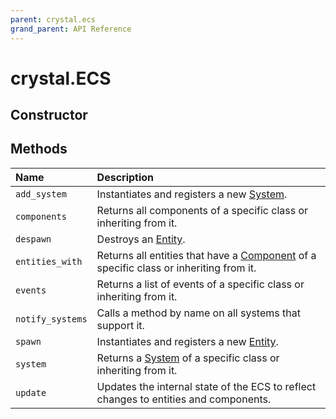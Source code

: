 ```yaml
---
parent: crystal.ecs
grand_parent: API Reference
---
```


# crystal.ECS

## Constructor

## Methods

| Name             | Description                                                                                        |
| :--------------- | :------------------------------------------------------------------------------------------------- |
| `add_system`     | Instantiates and registers a new [System](system).                                                 |
| `components`     | Returns all components of a specific class or inheriting from it.                                  |
| `despawn`        | Destroys an [Entity](entity).                                                                      |
| `entities_with`  | Returns all entities that have a [Component](component) of a specific class or inheriting from it. |
| `events`         | Returns a list of events of a specific class or inheriting from it.                                |
| `notify_systems` | Calls a method by name on all systems that support it.                                             |
| `spawn`          | Instantiates and registers a new [Entity](entity).                                                 |
| `system`         | Returns a [System](system) of a specific class or inheriting from it.                              |
| `update`         | Updates the internal state of the ECS to reflect changes to entities and components.               |
